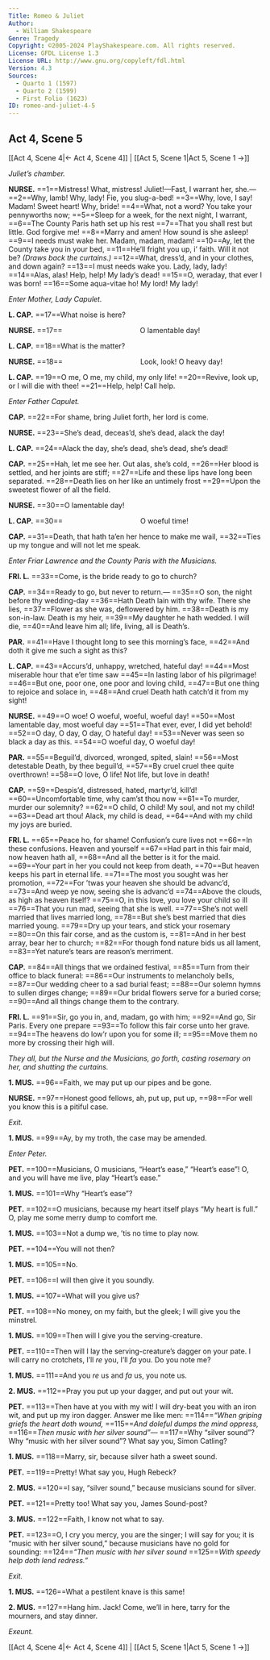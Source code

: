 ```yaml
---
Title: Romeo & Juliet
Author: 
  - William Shakespeare
Genre: Tragedy
Copyright: ©2005-2024 PlayShakespeare.com. All rights reserved.
License: GFDL License 1.3
License URL: http://www.gnu.org/copyleft/fdl.html
Version: 4.3
Sources:
  - Quarto 1 (1597)
  - Quarto 2 (1599)
  - First Folio (1623)
ID: romeo-and-juliet-4-5
---
```


## Act 4, Scene 5
[[Act 4, Scene 4|← Act 4, Scene 4]] | [[Act 5, Scene 1|Act 5, Scene 1 →]]

*Juliet’s chamber.*

**NURSE.**
==1==Mistress! What, mistress! Juliet!—Fast, I warrant her, she.⁠—
==2==Why, lamb! Why, lady! Fie, you slug-a-bed!
==3==Why, love, I say! Madam! Sweet heart! Why, bride!
==4==What, not a word? You take your pennyworths now;
==5==Sleep for a week, for the next night, I warrant,
==6==The County Paris hath set up his rest
==7==That you shall rest but little. God forgive me!
==8==Marry and amen! How sound is she asleep!
==9==I needs must wake her. Madam, madam, madam!
==10==Ay, let the County take you in your bed,
==11==He’ll fright you up, i’ faith. Will it not be?
*(Draws back the curtains.)*
==12==What, dress’d, and in your clothes, and down again?
==13==I must needs wake you. Lady, lady, lady!
==14==Alas, alas! Help, help! My lady’s dead!
==15==O, weraday, that ever I was born!
==16==Some aqua-vitae ho! My lord! My lady!

*Enter Mother, Lady Capulet.*

**L. CAP.**
==17==What noise is here?

**NURSE.**
==17==           O lamentable day!

**L. CAP.**
==18==What is the matter?

**NURSE.**
==18==           Look, look! O heavy day!

**L. CAP.**
==19==O me, O me, my child, my only life!
==20==Revive, look up, or I will die with thee!
==21==Help, help! Call help.

*Enter Father Capulet.*

**CAP.**
==22==For shame, bring Juliet forth, her lord is come.

**NURSE.**
==23==She’s dead, deceas’d, she’s dead, alack the day!

**L. CAP.**
==24==Alack the day, she’s dead, she’s dead, she’s dead!

**CAP.**
==25==Hah, let me see her. Out alas, she’s cold,
==26==Her blood is settled, and her joints are stiff;
==27==Life and these lips have long been separated.
==28==Death lies on her like an untimely frost
==29==Upon the sweetest flower of all the field.

**NURSE.**
==30==O lamentable day!

**L. CAP.**
==30==           O woeful time!

**CAP.**
==31==Death, that hath ta’en her hence to make me wail,
==32==Ties up my tongue and will not let me speak.

*Enter Friar Lawrence and the County Paris with the Musicians.*

**FRI. L.**
==33==Come, is the bride ready to go to church?

**CAP.**
==34==Ready to go, but never to return.⁠—
==35==O son, the night before thy wedding-day
==36==Hath Death lain with thy wife. There she lies,
==37==Flower as she was, deflowered by him.
==38==Death is my son-in-law. Death is my heir,
==39==My daughter he hath wedded. I will die,
==40==And leave him all; life, living, all is Death’s.

**PAR.**
==41==Have I thought long to see this morning’s face,
==42==And doth it give me such a sight as this?

**L. CAP.**
==43==Accurs’d, unhappy, wretched, hateful day!
==44==Most miserable hour that e’er time saw
==45==In lasting labor of his pilgrimage!
==46==But one, poor one, one poor and loving child,
==47==But one thing to rejoice and solace in,
==48==And cruel Death hath catch’d it from my sight!

**NURSE.**
==49==O woe! O woeful, woeful, woeful day!
==50==Most lamentable day, most woeful day
==51==That ever, ever, I did yet behold!
==52==O day, O day, O day, O hateful day!
==53==Never was seen so black a day as this.
==54==O woeful day, O woeful day!

**PAR.**
==55==Beguil’d, divorced, wronged, spited, slain!
==56==Most detestable Death, by thee beguil’d,
==57==By cruel cruel thee quite overthrown!
==58==O love, O life! Not life, but love in death!

**CAP.**
==59==Despis’d, distressed, hated, martyr’d, kill’d!
==60==Uncomfortable time, why cam’st thou now
==61==To murder, murder our solemnity?
==62==O child, O child! My soul, and not my child!
==63==Dead art thou! Alack, my child is dead,
==64==And with my child my joys are buried.

**FRI. L.**
==65==Peace ho, for shame! Confusion’s cure lives not
==66==In these confusions. Heaven and yourself
==67==Had part in this fair maid, now heaven hath all,
==68==And all the better is it for the maid.
==69==Your part in her you could not keep from death,
==70==But heaven keeps his part in eternal life.
==71==The most you sought was her promotion,
==72==For ’twas your heaven she should be advanc’d,
==73==And weep ye now, seeing she is advanc’d
==74==Above the clouds, as high as heaven itself?
==75==O, in this love, you love your child so ill
==76==That you run mad, seeing that she is well.
==77==She’s not well married that lives married long,
==78==But she’s best married that dies married young.
==79==Dry up your tears, and stick your rosemary
==80==On this fair corse, and as the custom is,
==81==And in her best array, bear her to church;
==82==For though fond nature bids us all lament,
==83==Yet nature’s tears are reason’s merriment.

**CAP.**
==84==All things that we ordained festival,
==85==Turn from their office to black funeral:
==86==Our instruments to melancholy bells,
==87==Our wedding cheer to a sad burial feast;
==88==Our solemn hymns to sullen dirges change;
==89==Our bridal flowers serve for a buried corse;
==90==And all things change them to the contrary.

**FRI. L.**
==91==Sir, go you in, and, madam, go with him;
==92==And go, Sir Paris. Every one prepare
==93==To follow this fair corse unto her grave.
==94==The heavens do low’r upon you for some ill;
==95==Move them no more by crossing their high will.

*They all, but the Nurse and the Musicians, go forth, casting rosemary on her, and shutting the curtains.*

**1. MUS.**
==96==Faith, we may put up our pipes and be gone.

**NURSE.**
==97==Honest good fellows, ah, put up, put up,
==98==For well you know this is a pitiful case.

*Exit.*

**1. MUS.**
==99==Ay, by my troth, the case may be amended.

*Enter Peter.*

**PET.**
==100==Musicians, O musicians, “Heart’s ease,” “Heart’s ease”! O, and you will have me live, play “Heart’s ease.”

**1. MUS.**
==101==Why “Heart’s ease”?

**PET.**
==102==O musicians, because my heart itself plays “My heart is full.” O, play me some merry dump to comfort me.

**1. MUS.**
==103==Not a dump we, ’tis no time to play now.

**PET.**
==104==You will not then?

**1. MUS.**
==105==No.

**PET.**
==106==I will then give it you soundly.

**1. MUS.**
==107==What will you give us?

**PET.**
==108==No money, on my faith, but the gleek; I will give you the minstrel.

**1. MUS.**
==109==Then will I give you the serving-creature.

**PET.**
==110==Then will I lay the serving-creature’s dagger on your pate. I will carry no crotchets, I’ll *re* you, I’ll *fa* you. Do you note me?

**1. MUS.**
==111==And you *re* us and *fa* us, you note us.

**2. MUS.**
==112==Pray you put up your dagger, and put out your wit.

**PET.**
==113==Then have at you with my wit! I will dry-beat you with an iron wit, and put up my iron dagger. Answer me like men:
==114==*“When griping griefs the heart doth wound,*
==115==*And doleful dumps the mind oppress,*
==116==*Then music with her silver sound”⁠—*
==117==Why “silver sound”? Why “music with her silver sound”? What say you, Simon Catling?

**1. MUS.**
==118==Marry, sir, because silver hath a sweet sound.

**PET.**
==119==Pretty! What say you, Hugh Rebeck?

**2. MUS.**
==120==I say, “silver sound,” because musicians sound for silver.

**PET.**
==121==Pretty too! What say you, James Sound-post?

**3. MUS.**
==122==Faith, I know not what to say.

**PET.**
==123==O, I cry you mercy, you are the singer; I will say for you; it is “music with her silver sound,” because musicians have no gold for sounding:
==124==*“Then music with her silver sound*
==125==*With speedy help doth lend redress.”*

*Exit.*

**1. MUS.**
==126==What a pestilent knave is this same!

**2. MUS.**
==127==Hang him. Jack! Come, we’ll in here, tarry for the mourners, and stay dinner.

*Exeunt.*

[[Act 4, Scene 4|← Act 4, Scene 4]] | [[Act 5, Scene 1|Act 5, Scene 1 →]]